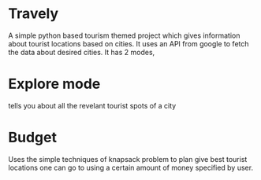 # Travely
A simple python based tourism themed project which gives information about tourist locations based on cities. 
It uses an API from google to fetch the data about desired cities. 
It has 2 modes, 
# Explore mode
tells you about all the revelant tourist spots of a city
# Budget
Uses the simple techniques of knapsack problem to plan give best tourist locations one can go to using a certain amount of money specified by user.
